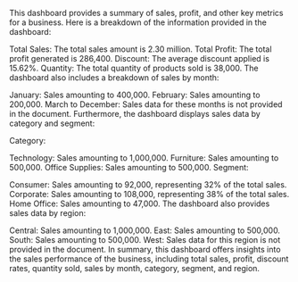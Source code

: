 This dashboard provides a summary of sales, profit, and other key metrics for a business.
Here is a breakdown of the information provided in the dashboard:

Total Sales: The total sales amount is 2.30 million.
Total Profit: The total profit generated is 286,400.
Discount: The average discount applied is 15.62%.
Quantity: The total quantity of products sold is 38,000.
The dashboard also includes a breakdown of sales by month:

January: Sales amounting to 400,000.
February: Sales amounting to 200,000.
March to December: Sales data for these months is not provided in the document.
Furthermore, the dashboard displays sales data by category and segment:

Category:

Technology: Sales amounting to 1,000,000.
Furniture: Sales amounting to 500,000.
Office Supplies: Sales amounting to 500,000.
Segment:

Consumer: Sales amounting to 92,000, representing 32% of the total sales.
Corporate: Sales amounting to 108,000, representing 38% of the total sales.
Home Office: Sales amounting to 47,000.
The dashboard also provides sales data by region:

Central: Sales amounting to 1,000,000.
East: Sales amounting to 500,000.
South: Sales amounting to 500,000.
West: Sales data for this region is not provided in the document.
In summary, this dashboard offers insights into the sales performance of the business,
including total sales, profit, discount rates, quantity sold, sales by month, category, segment, and region.
